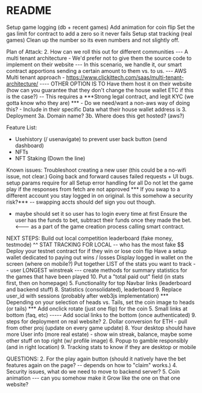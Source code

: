 # README

Setup game logging (db + recent games)
Add animation for coin flip
Set the gas limit for contract to add a zero so it never fails
Setup stat tracking (real games)
Clean up the number so its even numbers and not slightly off.


Plan of Attack:
2. How can we roll this out for different communities
   --- A multi tenant architecture - We'd prefer not to give them the source code to implement on their website
   --- In this scenario, we handle it, our smart contract apportions sending a certain amount to them vs. to us. --- AWS Multi tenant approach - https://www.clickittech.com/saas/multi-tenant-architecture/
         ---- OTHER OPTION IS TO Have them host it on their website (how can you guarantee that they don't change the house wallet ETC if this is the case?) -- This requires a ***Strong legal contract, and legit KYC (we gotta know who they are) ***
      - Do we need/want a non-aws way of doing this?
      - Include in their specific Data what their house wallet address is
3. Deployment
   3a. Domain name?
   3b. Where does this get hosted? (aws?)


Feature List:
- Usehistory (/ usenavigate) to prevent user back button (send dashboard)
- NFTs
- NFT Staking (Down the line)

Known issues:
Troubleshoot creating a new user (this could be a no-wifi issue, not clear.)
Going back and forward causes failed requests + UI bugs.
 setup params require for all
 Setup error handling for all
 Do not let the game play if the responses from fetch are not approved
 *** If you swap to a different account you stay logged in on original. Is this somehow a security risk?*** -- swapping accts should def sign you out though.
   - maybe should set it so user has to login every time at first
Ensure the user has the funds to bet, subtract their funds once they made the bet. <--- as a part of the game creation process calling smart contract.

NEXT STEPS:
Build out local competition leaderboard (fake money, testmode)
^^ STAT TRACKING FOR LOCAL -- who has the most fake $$
Deploy your testnet contract for if they win or lose coin flip
   Have a setup wallet dedicated to paying out wins / losses
Display logged in wallet on the screen (where on mobile?)
Put together LIST of the stats you want to track -- user LONGEST winstreak
 --- create methods for summary statistics for the games that have been played
   10. Put a "total paid out" field (in stats first, then on homepage)
5. Functionality for top Navbar links (leaderboard and backend stuff)
8. Statistics (consolidated), leaderboard
9. Replace user_id with sessions (probably after web3js implementation)
*** Depending on your selection of heads vs. Tails, set the coin image to heads (or tails) ***
Add onclick rotate (just one flip) for the coin
5. Small links at bottom (faq, etc)
----- Add social links to the bottom (once authenticated)
9. steps for deployment on real website?
2. Dollar conversion for ETH - pull from other proj (update on every game update)
8. Your desktop should have more User info (more real estate) - show win streak, balance, maybe some other stuff on top right (w/ profile image)
6. Popup to gamble responsibly (and in right location)
9. Tracking stats to know if they are desktop or mobile


QUESTIONS:
2. For the play again button (should it natively have the bet features again on the page? -- depends on how to "claim" works.)
4. Security issues, what do we need to move to backend server?
5. Coin animation --- can you somehow make it Grow like the one on that one website?